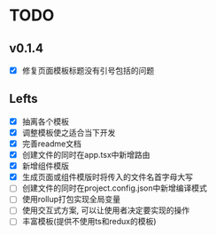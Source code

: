 # TODO

## v0.1.4

- [x] 修复页面模板标题没有引号包括的问题

## Lefts

- [x] 抽离各个模板
- [x] 调整模板使之适合当下开发
- [x] 完善readme文档
- [x] 创建文件的同时在app.tsx中新增路由
- [x] 新增组件模版
- [x] 生成页面或组件模版时将传入的文件名首字母大写
- [ ] 创建文件的同时在project.config.json中新增编译模式
- [ ] 使用rollup打包实现全局变量
- [ ] 使用交互式方案, 可以让使用者决定要实现的操作
- [ ] 丰富模板(提供不使用ts和redux的模板)
